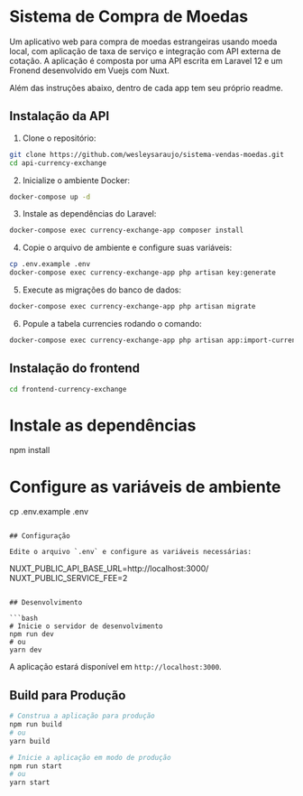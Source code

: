 # Sistema de Compra de Moedas

Um aplicativo web para compra de moedas estrangeiras usando moeda local, com aplicação de taxa de serviço e integração com API externa de cotação.
A aplicação é composta por uma API escrita em Laravel 12 e um Fronend desenvolvido em Vuejs com Nuxt.

Além das instruções abaixo, dentro de cada app tem seu próprio readme.

## Instalação da API

1. Clone o repositório:
```bash
git clone https://github.com/wesleysaraujo/sistema-vendas-moedas.git
cd api-currency-exchange
```

2. Inicialize o ambiente Docker:
```bash
docker-compose up -d
```

3. Instale as dependências do Laravel:
```bash
docker-compose exec currency-exchange-app composer install
```

4. Copie o arquivo de ambiente e configure suas variáveis:
```bash
cp .env.example .env
docker-compose exec currency-exchange-app php artisan key:generate
```

5. Execute as migrações do banco de dados:
```bash
docker-compose exec currency-exchange-app php artisan migrate
```

6. Popule a tabela currencies rodando o comando:
```bash
docker-compose exec currency-exchange-app php artisan app:import-currencies
```

## Instalação do frontend
```bash
cd frontend-currency-exchange
````
# Instale as dependências
npm install

# Configure as variáveis de ambiente
cp .env.example .env
```

## Configuração

Edite o arquivo `.env` e configure as variáveis necessárias:

```
NUXT_PUBLIC_API_BASE_URL=http://localhost:3000/
NUXT_PUBLIC_SERVICE_FEE=2
```

## Desenvolvimento

```bash
# Inicie o servidor de desenvolvimento
npm run dev
# ou
yarn dev
```

A aplicação estará disponível em `http://localhost:3000`.

## Build para Produção

```bash
# Construa a aplicação para produção
npm run build
# ou
yarn build

# Inicie a aplicação em modo de produção
npm run start
# ou
yarn start
```
